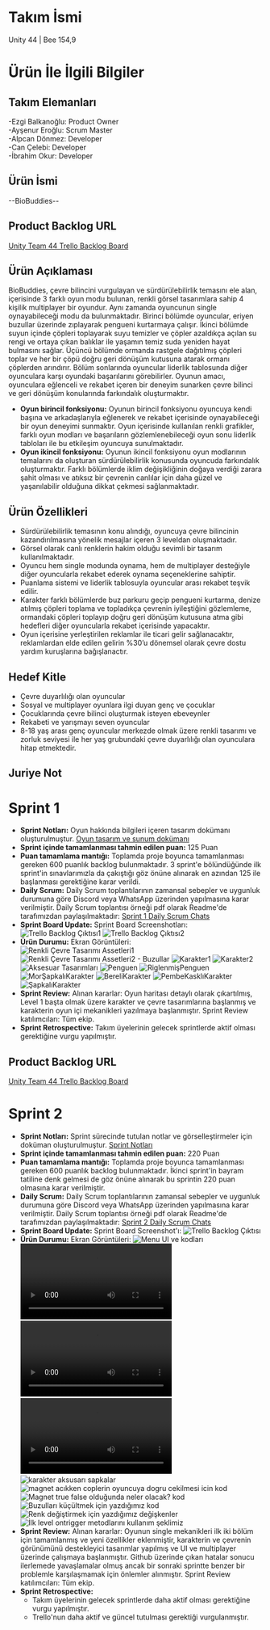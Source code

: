 # Takım İsmi
Unity 44 | Bee 154,9
# Ürün İle İlgili Bilgiler
## Takım Elemanları
-Ezgi Balkanoğlu: Product Owner  
-Ayşenur Eroğlu: Scrum Master  
-Alpcan Dönmez: Developer  
-Can Çelebi: Developer  
-İbrahim Okur: Developer  
## Ürün İsmi
--BioBuddies--  
## Product Backlog URL
[Unity Team 44 Trello Backlog Board](https://trello.com/b/xJJsT5KL)  
## Ürün Açıklaması
BioBuddies, çevre bilincini vurgulayan ve sürdürülebilirlik temasını ele alan, içerisinde 3 farklı oyun modu bulunan, renkli görsel tasarımlara sahip 4 kişilik multiplayer bir oyundur. Aynı zamanda oyuncunun single oynayabileceği modu da bulunmaktadır. Birinci bölümde oyuncular, eriyen buzullar üzerinde zıplayarak pengueni kurtarmaya çalışır. İkinci bölümde suyun içinde çöpleri toplayarak suyu temizler ve çöpler azaldıkça açılan su rengi ve ortaya çıkan balıklar ile yaşamın temiz suda yeniden hayat bulmasını sağlar. Üçüncü bölümde ormanda rastgele dağıtılmış çöpleri toplar ve her bir çöpü doğru geri dönüşüm kutusuna atarak ormanı çöplerden arındırır. Bölüm sonlarında oyuncular liderlik tablosunda diğer oyunculara karşı oyundaki başarılarını görebilirler. Oyunun amacı, oyunculara eğlenceli ve rekabet içeren bir deneyim sunarken çevre bilinci ve geri dönüşüm konularında farkındalık oluşturmaktır.
- **Oyun birincil fonksiyonu:** Oyunun birincil fonksiyonu oyuncuya kendi başına ve arkadaşlarıyla eğlenerek ve rekabet içerisinde oynayabileceği bir oyun deneyimi sunmaktır. Oyun içerisinde kullanılan renkli grafikler, farklı oyun modları ve başarıların gözlemlenebileceği oyun sonu liderlik tabloları ile bu etkileşim oyuncuya sunulmaktadır.
- **Oyun ikincil fonksiyonu:** Oyunun ikincil fonksiyonu oyun modlarının temalarını da oluşturan sürdürülebilirlik konusunda oyuncuda farkındalık oluşturmaktır. Farklı bölümlerde iklim değişikliğinin doğaya verdiği zarara şahit olması ve atıksız bir çevrenin canlılar için daha güzel ve yaşanılabilir olduğuna dikkat çekmesi sağlanmaktadır.
## Ürün Özellikleri
- Sürdürülebilirlik temasının konu alındığı, oyuncuya çevre bilincinin kazandırılmasına yönelik mesajlar içeren 3 leveldan oluşmaktadır. 
- Görsel olarak canlı renklerin hakim olduğu sevimli bir tasarım kullanılmaktadır. 
- Oyuncu hem single modunda oynama, hem de multiplayer desteğiyle diğer oyuncularla rekabet ederek oynama seçeneklerine sahiptir.
- Puanlama sistemi ve liderlik tablosuyla oyuncular arası rekabet teşvik edilir.
- Karakter farklı bölümlerde buz parkuru geçip pengueni kurtarma, denize atılmış çöpleri toplama ve topladıkça çevrenin iyileştiğini gözlemleme, ormandaki çöpleri toplayıp doğru geri dönüşüm kutusuna atma gibi hedefleri diğer oyuncularla rekabet içerisinde yapacaktır.
- Oyun içerisine yerleştirilen reklamlar ile ticari gelir sağlanacaktır, reklamlardan elde edilen gelirin %30’u dönemsel olarak çevre dostu yardım kuruşlarına bağışlanactır.
## Hedef Kitle
- Çevre duyarlılığı olan oyuncular
- Sosyal ve multiplayer oyunlara ilgi duyan genç ve çocuklar
- Çocuklarında çevre bilinci oluşturmak isteyen ebeveynler
- Rekabeti ve yarışmayı seven oyuncular
- 8-18 yaş arası genç oyuncular merkezde olmak üzere renkli tasarımı ve zorluk seviyesi ile her yaş grubundaki çevre duyarlılığı olan oyunculara hitap etmektedir.
## Juriye Not
# Sprint 1
- **Sprint Notları:** Oyun hakkında bilgileri içeren tasarım dokümanı oluşturulmuştur. [Oyun tasarım ve sunum dokümanı](https://github.com/Aysenur1121/Bootcamp/blob/main/ProjectManagement%20/Sprint1Documents/OUA%20Bootcamp%20GDD.pdf)  
- **Sprint içinde tamamlanması tahmin edilen puan:** 125 Puan
- **Puan tamamlama mantığı:** Toplamda proje boyunca tamamlanması gereken 600 puanlık backlog bulunmaktadır. 3 sprint'e bölündüğünde ilk sprint'in sınavlarımızla da çakıştığı göz önüne alınarak en azından 125 ile başlanması gerektiğine karar verildi.
- **Daily Scrum:** Daily Scrum toplantılarının zamansal sebepler ve uygunluk durumuna göre Discord veya WhatsApp üzerinden yapılmasına karar verilmiştir. Daily Scrum toplantısı örneği pdf olarak Readme'de tarafımızdan paylaşılmaktadır: [Sprint 1 Daily Scrum Chats](https://github.com/Aysenur1121/Bootcamp/blob/main/ProjectManagement%20/Sprint1Documents/Daily%20Scrums.pdf)
- **Sprint Board Update:** Sprint Board Screenshotları:
![Trello Backlog Çıktısı1](https://github.com/Aysenur1121/Bootcamp/blob/main/ProjectManagement%20/Sprint1Documents/backlog1.png)
![Trello Backlog Çıktısı2](https://github.com/Aysenur1121/Bootcamp/blob/main/ProjectManagement%20/Sprint1Documents/backlog2.png)
- **Ürün Durumu:** Ekran Görüntüleri:  
![Renkli Çevre Tasarımı Assetleri1](https://github.com/Aysenur1121/Bootcamp/blob/main/ProjectManagement%20/Sprint1Documents/renkliCevreTasarimi.png)
![Renkli Çevre Tasarımı Assetleri2 - Buzullar](https://github.com/Aysenur1121/Bootcamp/blob/main/ProjectManagement%20/Sprint1Documents/renkliCevreTasarimi2.png)
![Karakter1](https://github.com/Aysenur1121/Bootcamp/blob/main/ProjectManagement%20/Sprint1Documents/Character.png)
![Karakter2](https://github.com/Aysenur1121/Bootcamp/blob/main/ProjectManagement%20/Sprint1Documents/Character_2.png)
![Aksesuar Tasarımları](https://github.com/Aysenur1121/Bootcamp/blob/main/ProjectManagement%20/Sprint1Documents/karakterAksesuarları.png)
![Penguen](https://github.com/Aysenur1121/Bootcamp/blob/main/ProjectManagement%20/Sprint1Documents/Penguen.jpeg)
![RiglenmişPenguen](https://github.com/Aysenur1121/Bootcamp/blob/main/ProjectManagement%20/Sprint1Documents/RiglenmisPenguen.png)
![MorŞapkalıKarakter](https://github.com/Aysenur1121/Bootcamp/blob/main/ProjectManagement%20/Sprint1Documents/MorSapkaliKarakter.png)
![BereliKarakter](https://github.com/Aysenur1121/Bootcamp/blob/main/ProjectManagement%20/Sprint1Documents/bereliKarakter.png)
![PembeKasklıKarakter](https://github.com/Aysenur1121/Bootcamp/blob/main/ProjectManagement%20/Sprint1Documents/pembeKasklıKarakter.png)
![ŞapkalıKarakter](https://github.com/Aysenur1121/Bootcamp/blob/main/ProjectManagement%20/Sprint1Documents/sapkaliKarakter.png)
- **Sprint Review:** Alınan kararlar: Oyun haritası detaylı olarak çıkartılmış, Level 1 başta olmak üzere karakter ve çevre tasarımlarına başlanmış ve karakterin oyun içi mekanikleri yazılmaya başlanmıştır. Sprint Review katılımcıları: Tüm ekip.
- **Sprint Retrospective:** Takım üyelerinin gelecek sprintlerde aktif olması gerektiğine vurgu yapılmıştır.
## Product Backlog URL
[Unity Team 44 Trello Backlog Board](https://trello.com/b/BD0h5AQL)  
# Sprint 2
- **Sprint Notları:** Sprint sürecinde tutulan notlar ve görselleştirmeler için doküman oluşturulmuştur. [Sprint Notları](https://github.com/Aysenur1121/Bootcamp/blob/main/ProjectManagement%20/Sprint2Documents/Sprint%20Notları.pdf)
- **Sprint içinde tamamlanması tahmin edilen puan:** 220 Puan
- **Puan tamamlama mantığı:** Toplamda proje boyunca tamamlanması gereken 600 puanlık backlog bulunmaktadır. İkinci sprint'in bayram tatiline denk gelmesi de göz önüne alınarak bu sprintin 220 puan olmasına karar verilmiştir.
- **Daily Scrum:** Daily Scrum toplantılarının zamansal sebepler ve uygunluk durumuna göre Discord veya WhatsApp üzerinden yapılmasına karar verilmiştir. Daily Scrum toplantısı örneği pdf olarak Readme'de tarafımızdan paylaşılmaktadır: [Sprint 2 Daily Scrum Chats](https://github.com/Aysenur1121/Bootcamp/blob/main/ProjectManagement%20/Sprint2Documents/Daily%20Scrum.pdf)
- **Sprint Board Update:** Sprint Board Screenshot'ı:
![Trello Backlog Çıktısı](https://github.com/Aysenur1121/Bootcamp/blob/main/ProjectManagement%20/Sprint2Documents/BacklogTrello.png)
- **Ürün Durumu:** Ekran Görüntüleri:
![Menu UI ve kodları](https://github.com/Aysenur1121/Bootcamp/blob/main/ProjectManagement%20/Sprint2Documents/menu.png)
![Hızlanma Yavaslama Spawn birinci bolum video](https://github.com/Aysenur1121/Bootcamp/blob/main/ProjectManagement%20/Sprint2Documents/birinciBolum.mp4)
![ikinci bölüm video](https://github.com/Aysenur1121/Bootcamp/blob/main/ProjectManagement%20/Sprint2Documents/ikinciBolum.mp4)
![buzda kuculme video](https://github.com/Aysenur1121/Bootcamp/blob/main/ProjectManagement%20/Sprint2Documents/kuculme.mp4)
![karakter aksusarı sapkalar](https://github.com/Aysenur1121/Bootcamp/blob/main/ProjectManagement%20/Sprint2Documents/aksesuarlar.png)
![magnet acıkken coplerin oyuncuya dogru cekilmesi icin kod](https://github.com/Aysenur1121/Bootcamp/blob/main/ProjectManagement%20/Sprint2Documents/bir.png)
![Magnet true false olduğunda neler olacak? kod](https://github.com/Aysenur1121/Bootcamp/blob/main/ProjectManagement%20/Sprint2Documents/iki.png)
![Buzulları küçültmek için yazdığımız kod](https://github.com/Aysenur1121/Bootcamp/blob/main/ProjectManagement%20/Sprint2Documents/uc.png)
![Renk değiştirmek için yazdığımız değişkenler](https://github.com/Aysenur1121/Bootcamp/blob/main/ProjectManagement%20/Sprint2Documents/dort.png)
![İlk level ontrigger metodlarını kullanım şeklimiz](https://github.com/Aysenur1121/Bootcamp/blob/main/ProjectManagement%20/Sprint2Documents/bes.png)
- **Sprint Review:** Alınan kararlar: Oyunun single mekanikleri ilk iki bölüm için tamamlanmış ve yeni özellikler eklenmiştir, karakterin ve çevrenin görünümünü destekleyici tasarımlar yapılmış ve UI ve multiplayer üzerinde çalışmaya başlanmıştır. Github üzerinde çıkan hatalar sonucu ilerlemede yavaşlamalar olmuş ancak bir sonraki sprintte benzer bir problemle karşılaşmamak için önlemler alınmıştır. Sprint Review katılımcıları: Tüm ekip.
- **Sprint Retrospective:**
  * Takım üyelerinin gelecek sprintlerde daha aktif olması gerektiğine vurgu yapılmıştır.
  * Trello'nun daha aktif ve güncel tutulması gerektiği vurgulanmıştır.
    
    


